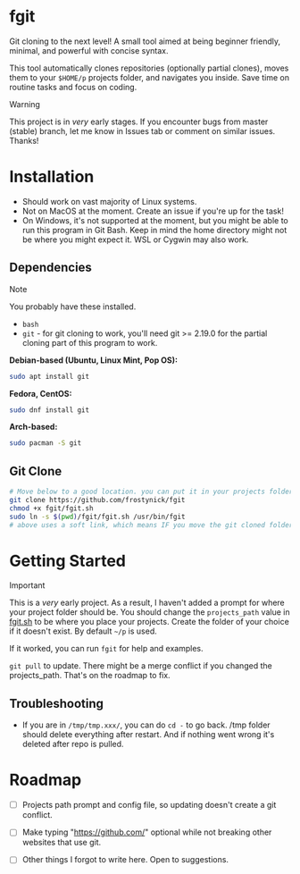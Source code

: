 
# fgit

Git cloning to the next level! A small tool aimed at being beginner friendly, minimal, and powerful with concise syntax.

This tool automatically clones repositories (optionally partial clones), moves them to your `$HOME/p` projects folder, and navigates you inside. Save time on routine tasks and focus on coding.

> [!WARNING]  
> This project is in *very* early stages. If you encounter bugs from master (stable) branch, let me know in Issues tab or comment on similar issues. Thanks!

# Installation

- Should work on vast majority of Linux systems.
- Not on MacOS at the moment. Create an issue if you're up for the task!
- On Windows, it's not supported at the moment, but you might be able to run this program in Git Bash. Keep in mind the home directory might not be where you might expect it. WSL or Cygwin may also work.

## Dependencies

> [!NOTE]  
> You probably have these installed.

- `bash`
- `git` - for git cloning to work, you'll need git >= 2.19.0 for the partial cloning part of this program to work.

**Debian-based (Ubuntu, Linux Mint, Pop OS):**

```sh
sudo apt install git
```

**Fedora, CentOS:**

```sh
sudo dnf install git
```

**Arch-based:**

```sh
sudo pacman -S git
```

## Git Clone

```sh
# Move below to a good location. you can put it in your projects folder too for easier management.
git clone https://github.com/frostynick/fgit
chmod +x fgit/fgit.sh
sudo ln -s $(pwd)/fgit/fgit.sh /usr/bin/fgit
# above uses a soft link, which means IF you move the git cloned folder, you will need to `rm` the old link and link it again.
```

<!--
On MacOS (in theory) you'll need to change `/usr/bin` to `/usr/local/bin` as far as I know.
https://support.apple.com/en-us/102149
-->

# Getting Started

> [!IMPORTANT]
> This is a *very* early project. As a result, I haven't added a prompt for where your project folder should be. You should change the `projects_path` value in [fgit.sh](fgit.sh) to be where you place your projects. Create the folder of your choice if it doesn't exist. By default `~/p` is used.

If it worked, you can run `fgit` for help and examples.

`git pull` to update. There might be a merge conflict if you changed the projects_path. That's on the roadmap to fix.

## Troubleshooting

- If you are in `/tmp/tmp.xxx/`, you can do `cd -` to go back. /tmp folder should delete everything after restart. And if nothing went wrong it's deleted after repo is pulled.

# Roadmap

- [ ] Projects path prompt and config file, so updating doesn't create a git conflict.
- [ ] Make typing "https://github.com/" optional while not breaking other websites that use git.
- [ ] Other things I forgot to write here. Open to suggestions.

